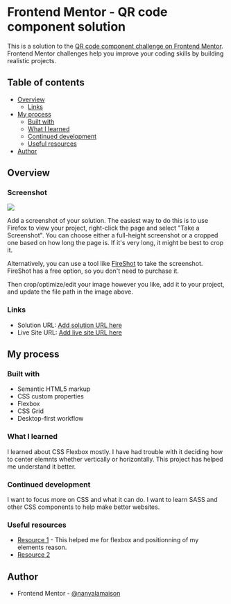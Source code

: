 # Frontend Mentor - QR code component solution

This is a solution to the [QR code component challenge on Frontend Mentor](https://www.frontendmentor.io/challenges/qr-code-component-iux_sIO_H). Frontend Mentor challenges help you improve your coding skills by building realistic projects. 

## Table of contents

- [Overview](#overview)
  - [Links](#links) 
- [My process](#my-process)
  - [Built with](#built-with)
  - [What I learned](#what-i-learned)
  - [Continued development](#continued-development)
  - [Useful resources](#useful-resources)
- [Author](#author)


## Overview

### Screenshot

![](./screenshot.jpg)

Add a screenshot of your solution. The easiest way to do this is to use Firefox to view your project, right-click the page and select "Take a Screenshot". You can choose either a full-height screenshot or a cropped one based on how long the page is. If it's very long, it might be best to crop it.

Alternatively, you can use a tool like [FireShot](https://getfireshot.com/) to take the screenshot. FireShot has a free option, so you don't need to purchase it. 

Then crop/optimize/edit your image however you like, add it to your project, and update the file path in the image above.


### Links

- Solution URL: [Add solution URL here](https://your-solution-url.com)
- Live Site URL: [Add live site URL here](https://your-live-site-url.com)

## My process

### Built with

- Semantic HTML5 markup
- CSS custom properties
- Flexbox
- CSS Grid
- Desktop-first workflow


### What I learned

I learned about CSS Flexbox mostly. I have had trouble with it deciding how to center elemnts whether vertically or horizontally. This project has helped me understand it better. 

### Continued development

I want to focus more on CSS and what it can do. I want to learn SASS and other CSS components to help make better websites. 


### Useful resources

- [Resource 1](https://css-tricks.com/snippets/css/a-guide-to-flexbox/) - This helped me for flexbox and positionning of my elements reason.
- [Resource 2](https://css-tricks.com/snippets/css/complete-guide-grid/) 

## Author

- Frontend Mentor - [@nanyalamaison](https://www.frontendmentor.io/profile/nanyalamaison)

